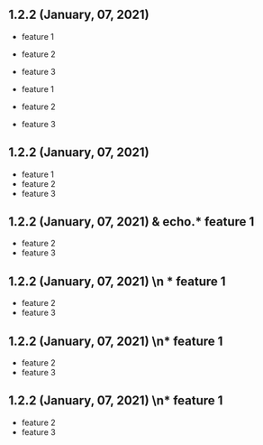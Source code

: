 ## 1.2.2 (January, 07, 2021)
* feature 1
* feature 2
* feature 3

* feature 1
* feature 2
* feature 3

## 1.2.2 (January, 07, 2021) 
* feature 1
* feature 2
* feature 3

## 1.2.2 (January, 07, 2021) & echo.* feature 1
* feature 2
* feature 3

## 1.2.2 (January, 07, 2021) \n * feature 1
* feature 2
* feature 3

## 1.2.2 (January, 07, 2021) \n* feature 1
* feature 2
* feature 3

## 1.2.2 (January, 07, 2021) \n* feature 1
* feature 2
* feature 3
